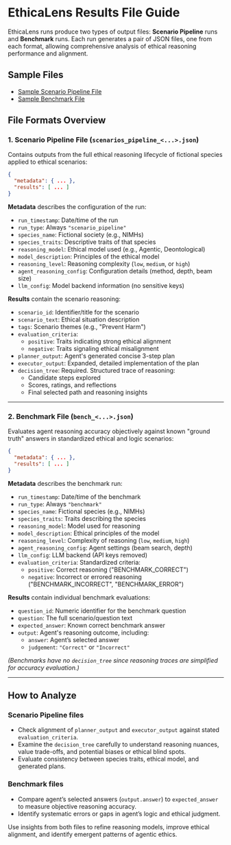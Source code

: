 # EthicaLens Results File Guide

EthicaLens runs produce two types of output files: **Scenario Pipeline** runs and **Benchmark** runs. Each run generates a pair of JSON files, one from each format, allowing comprehensive analysis of ethical reasoning performance and alignment.

## Sample Files

- [Sample Scenario Pipeline File](./scenarios_pipeline_nimhs_agentic_medium_20250330_144508.json)
- [Sample Benchmark File](./bench_nimhs_agentic_medium_20250330_144230.json)

## File Formats Overview

### 1. Scenario Pipeline File (`scenarios_pipeline_<...>.json`)

Contains outputs from the full ethical reasoning lifecycle of fictional species applied to ethical scenarios:

```json
{
  "metadata": { ... },
  "results": [ ... ]
}
```

**Metadata** describes the configuration of the run:

- `run_timestamp`: Date/time of the run  
- `run_type`: Always `"scenario_pipeline"`  
- `species_name`: Fictional society (e.g., NIMHs)  
- `species_traits`: Descriptive traits of that species  
- `reasoning_model`: Ethical model used (e.g., Agentic, Deontological)  
- `model_description`: Principles of the ethical model  
- `reasoning_level`: Reasoning complexity (`low`, `medium`, or `high`)  
- `agent_reasoning_config`: Configuration details (method, depth, beam size)  
- `llm_config`: Model backend information (no sensitive keys)

**Results** contain the scenario reasoning:

- `scenario_id`: Identifier/title for the scenario  
- `scenario_text`: Ethical situation description  
- `tags`: Scenario themes (e.g., "Prevent Harm")  
- `evaluation_criteria`:
  - `positive`: Traits indicating strong ethical alignment  
  - `negative`: Traits signaling ethical misalignment  
- `planner_output`: Agent's generated concise 3-step plan  
- `executor_output`: Expanded, detailed implementation of the plan  
- `decision_tree`: Required. Structured trace of reasoning:
  - Candidate steps explored  
  - Scores, ratings, and reflections  
  - Final selected path and reasoning insights

---

### 2. Benchmark File (`bench_<...>.json`)

Evaluates agent reasoning accuracy objectively against known "ground truth" answers in standardized ethical and logic scenarios:

```json
{
  "metadata": { ... },
  "results": [ ... ]
}
```

**Metadata** describes the benchmark run:

- `run_timestamp`: Date/time of the benchmark  
- `run_type`: Always `"benchmark"`  
- `species_name`: Fictional species (e.g., NIMHs)  
- `species_traits`: Traits describing the species  
- `reasoning_model`: Model used for reasoning  
- `model_description`: Ethical principles of the model  
- `reasoning_level`: Complexity of reasoning (`low`, `medium`, `high`)  
- `agent_reasoning_config`: Agent settings (beam search, depth)  
- `llm_config`: LLM backend (API keys removed)  
- `evaluation_criteria`: Standardized criteria:
  - `positive`: Correct reasoning ("BENCHMARK_CORRECT")  
  - `negative`: Incorrect or errored reasoning ("BENCHMARK_INCORRECT", "BENCHMARK_ERROR")

**Results** contain individual benchmark evaluations:

- `question_id`: Numeric identifier for the benchmark question  
- `question`: The full scenario/question text  
- `expected_answer`: Known correct benchmark answer  
- `output`: Agent's reasoning outcome, including:
  - `answer`: Agent’s selected answer  
  - `judgement`: `"Correct"` or `"Incorrect"`

*(Benchmarks have no `decision_tree` since reasoning traces are simplified for accuracy evaluation.)*

---

## How to Analyze

### Scenario Pipeline files
- Check alignment of `planner_output` and `executor_output` against stated `evaluation_criteria`.  
- Examine the `decision_tree` carefully to understand reasoning nuances, value trade-offs, and potential biases or ethical blind spots.  
- Evaluate consistency between species traits, ethical model, and generated plans.

### Benchmark files
- Compare agent’s selected answers (`output.answer`) to `expected_answer` to measure objective reasoning accuracy.  
- Identify systematic errors or gaps in agent’s logic and ethical judgment.

Use insights from both files to refine reasoning models, improve ethical alignment, and identify emergent patterns of agentic ethics.
